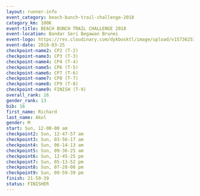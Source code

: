 ```yaml
---
layout: runner-info 
event_category: beach-bunch-trail-challenge-2018 
category_km: 100K 
event-title: BEACH BUNCH TRAIL CHALLENGE 2018 
event-location: Bandar Seri Begawan Brunei 
event-logo: https://res.cloudinary.com/dykbosktl/image/upload/v1573625354/Logo/Logo_qug4sc.jpg 
event-date: 2018-03-25 
checkpoint-name2: CP2 (T-2) 
checkpoint-name3: CP3 (T-3) 
checkpoint-name4: CP4 (T-4) 
checkpoint-name5: CP6 (T-5) 
checkpoint-name6: CP7 (T-6) 
checkpoint-name7: CP8 (T-7) 
checkpoint-name8: CP9 (T-8) 
checkpoint-name9: FINISH (T-9) 
overall_rank: 16
gender_rank: 13
bib: 16
first_name: Richard
last_name: Akol
gender: M
start: Sun, 12-00-00 am
checkpoint2: Sun, 12-47-57 am
checkpoint3: Sun, 03-56-17 am
checkpoint4: Sun, 06-14-13 am
checkpoint5: Sun, 09-36-25 am
checkpoint6: Sun, 12-45-25 pm
checkpoint7: Sun, 05-13-52 pm
checkpoint8: Sun, 07-28-08 pm
checkpoint9: Sun, 09-59-39 pm
finish: 21-59-39
status: FINISHER
---
```

